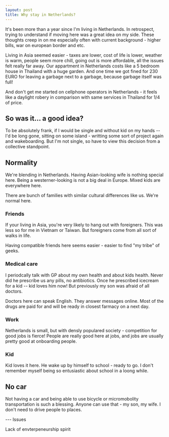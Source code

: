 ```yaml
---
layout: post
title: Why stay in Netherlands?
---
```


It's been more than a year since I'm living in Netherlands. In retrospect, trying to understand if moving here was a great idea on my side. These thoughts creep in on me especially often with current background - higher bills, war on european border and etc.

Living in Asia seemed easier - taxes are lower, cost of life is lower, weather is warm, people seem more chill, going out is more affordable, all the issues felt really far away. Our appartment in Netherlands costs like a 5 bedroom house in Thailand with a huge garden. And one time we got fined for 230 EURO for leaving a garbage next to a garbage, because garbage itself was full!

And don't get me started on cellphone operators in Netherlands - it feels like a daylight robery in comparison with same services in Thailand for 1/4 of price.

## So was it... a good idea?
To be absolutely frank, if I would be single and without kid on my hands -- I'd be long gone, sitting on some island - writting some sort of project again and wakeboarding. But I'm not single, so have to view this decision from a collective standpoint.

## Normality
We're blending in Netherlands. Having Asian-looking wife is nothing special here. Being a westerner-looking is not a big deal in Europe. Mixed kids are everywhere here. 

There are bunch of families with similar cultural differences like us. We're normal here.

### Friends
If your living in Asia, you're very likely to hang out with foreigners. This was less so for me in Vietnam or Taiwan. But foreigners come from all sort of walks in life.

Having compatible friends here seems easier - easier to find "my tribe" of geeks.

### Medical care
I periodcally talk with GP about my own health and about kids health. Never did he prescribe us any pills, no antibiotics. Once he prescribed icecream for a kid -- kid loves him now! But previously my son was afraid of all doctors.

Doctors here can speak English. They answer messages online. Most of the drugs are paid for and will be ready in closest farmacy on a next day.


### Work
Netherlands is small, but with densly populared society - competition for good jobs is fierce! People are really good here at jobs, and jobs are usually pretty good at onboarding people.

### Kid
Kid loves it here. He wake up by himself to school - ready to go. I don't remember myself being so entusiastic about school in a loong while.



## No car
Not having a car and being able to use bicycle or micromobolity transportation is such a blessing. Anyone can use that - my son, my wife. I don't need to drive people to places.


--- Issues

Lack of envterpeneurship spirit


